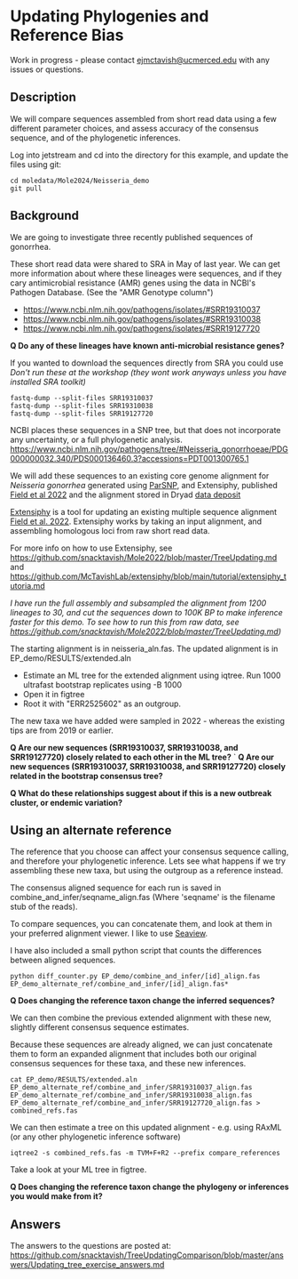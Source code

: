 # Updating Phylogenies and Reference Bias
Work in progress - please contact ejmctavish@ucmerced.edu with any issues or questions.


## Description

We will compare sequences assembled from short read data using a few different parameter choices, and assess accuracy of the consensus sequence, and of the phylogenetic inferences.


Log into jetstream and cd into the directory for this example, and update the files using git:
    
    cd moledata/Mole2024/Neisseria_demo
    git pull



## Background
We are going to investigate three recently published sequences of gonorrhea.

These short read data were shared to SRA in May of last year.
We can get more information about where these lineages were sequences, and if they cary antimicrobial resistance (AMR) genes using the data in NCBI's Pathogen Database. (See the "AMR Genotype column")


  - https://www.ncbi.nlm.nih.gov/pathogens/isolates/#SRR19310037
  - https://www.ncbi.nlm.nih.gov/pathogens/isolates/#SRR19310038
  - https://www.ncbi.nlm.nih.gov/pathogens/isolates/#SRR19127720

**Q Do any of these lineages have known anti-microbial resistance genes?**


If you wanted to download the sequences directly from SRA you could use  
*Don't run these at the workshop (they wont work anyways unless you have installed SRA toolkit)*

    fastq-dump --split-files SRR19310037
    fastq-dump --split-files SRR19310038
    fastq-dump --split-files SRR19127720

NCBI places these sequences in a SNP tree, but that does not incorporate any uncertainty, or a full phylogenetic analysis.  
[https://www.ncbi.nlm.nih.gov/pathogens/tree/#Neisseria_gonorrhoeae/PDG000000032.340/PDS000136460.3?accessions=PDT001300765.1
](https://www.ncbi.nlm.nih.gov/pathogens/tree/#Neisseria_gonorrhoeae/PDG000000032.393/PDS000174452.3?accessions=PDT001307203.3)

We will add these sequences to an existing core genome alignment for _Neisseria gonorrhea_ generated using [ParSNP](https://harvest.readthedocs.io/en/latest/content/parsnp.html), and Extensiphy, published [Field et al 2022](https://besjournals.onlinelibrary.wiley.com/doi/full/10.1111/2041-210X.13790) and the alignment stored in Dryad [data deposit](https://datadryad.org/stash/dataset/doi:10.6071/M38T0T)


[Extensiphy](https://github.com/McTavishLab/extensiphy.git) is a tool for updating an existing multiple sequence alignment [Field et al. 2022](https://besjournals.onlinelibrary.wiley.com/doi/full/10.1111/2041-210X.13790). Extensiphy works by taking an input alignment, and assembling homologous loci from raw short read data.

For more info on how to use Extensiphy, see https://github.com/snacktavish/Mole2022/blob/master/TreeUpdating.md and https://github.com/McTavishLab/extensiphy/blob/main/tutorial/extensiphy_tutoria.md


*I have run the full assembly and subsampled the alignment from 1200 lineages to 30, and cut the sequences down to 100K BP to make inference faster for this demo. To see how to run this from raw data, see https://github.com/snacktavish/Mole2022/blob/master/TreeUpdating.md)*

The starting alignment is in neisseria_aln.fas.
The updated alignment is in EP_demo/RESULTS/extended.aln 

 * Estimate an ML tree for the extended alignment using iqtree. Run 1000 ultrafast bootstrap replicates using -B 1000
 * Open it in figtree
 * Root it with "ERR2525602" as an outgroup.

The new taxa we have added were sampled in 2022 - whereas the existing tips are from 2019 or earlier.

**Q Are our new sequences (SRR19310037, SRR19310038, and SRR19127720) closely related to each other in the ML tree?**
`
**Q Are our new sequences (SRR19310037, SRR19310038, and SRR19127720) closely related in the bootstrap consensus tree?**

**Q What do these relationships suggest about if this is a new outbreak cluster, or endemic variation?**


## Using an alternate reference

The reference that you choose can affect your consensus sequence calling, and therefore your phylogenetic inference. Lets see what happens if we try assembling these new taxa, but using the outgroup as a reference instead.


The consensus aligned sequence for each run is saved in combine_and_infer/seqname_align.fas (Where 'seqname' is the filename stub of the reads).


To compare sequences, you can concatenate them, and look at them in your preferred alignment viewer. I like to use [Seaview](https://doua.prabi.fr/software/seaview).

I have also included a small python script that counts the differences between aligned sequences.  

    python diff_counter.py EP_demo/combine_and_infer/[id]_align.fas EP_demo_alternate_ref/combine_and_infer/[id]_align.fas*


**Q Does changing the reference taxon change the inferred sequences?**


We can then combine the previous extended alignment with these new, slightly different consensus sequence estimates.

Because these sequences are already aligned, we can just concatenate them to form an expanded alignment that includes both our original consensus sequences for these taxa, and these new inferences.


    cat EP_demo/RESULTS/extended.aln EP_demo_alternate_ref/combine_and_infer/SRR19310037_align.fas EP_demo_alternate_ref/combine_and_infer/SRR19310038_align.fas EP_demo_alternate_ref/combine_and_infer/SRR19127720_align.fas > combined_refs.fas


We can then estimate a tree on this updated alignment - e.g. using RAxML (or any other phylogenetic inference software)

    iqtree2 -s combined_refs.fas -m TVM+F+R2 --prefix compare_references

Take a look at your ML tree in figtree. 

**Q Does changing the reference taxon change the phylogeny or inferences you would make from it?**


## Answers
The answers to the questions are posted at:  
https://github.com/snacktavish/TreeUpdatingComparison/blob/master/answers/Updating_tree_exercise_answers.md
